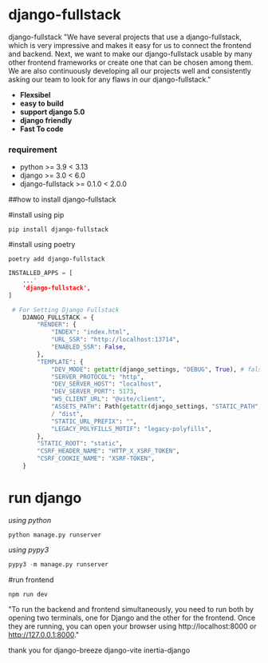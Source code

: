 # django-fullstack

django-fullstack
"We have several projects that use a django-fullstack, which is very impressive and makes it easy for us to connect the frontend and backend. Next, we want to make our django-fullstack usable by many other frontend frameworks or create one that can be chosen among them. We are also continuously developing all our projects well and consistently asking our team to look for any flaws in our django-fullstack."


- **Flexsibel**
- **easy to build**
- **support django 5.0**
- **django friendly**
- **Fast To code**

### requirement
- python >= 3.9 < 3.13
- django >= 3.0 < 6.0
- django-fullstack >= 0.1.0 < 2.0.0

##how to install django-fullstack

#install using pip
```
pip install django-fullstack
```
#install using poetry
```
poetry add django-fullstack
```

```python
INSTALLED_APPS = [
    ...'
    'django-fullstack',
]
```

```python
 # For Setting Django Fullstack
    DJANGO_FULLSTACK = {
        "RENDER": {
            "INDEX": "index.html",
            "URL_SSR": "http://localhost:13714",
            "ENABLED_SSR": False,
        },
        "TEMPLATE": {
            "DEV_MODE": getattr(django_settings, "DEBUG", True), # false to production
            "SERVER_PROTOCOL": "http",
            "DEV_SERVER_HOST": "localhost",
            "DEV_SERVER_PORT": 5173,
            "WS_CLIENT_URL": "@vite/client",
            "ASSETS_PATH": Path(getattr(django_settings, "STATIC_PATH", "static"))
            / "dist",
            "STATIC_URL_PREFIX": "",
            "LEGACY_POLYFILLS_MOTIF": "legacy-polyfills",
        },
        "STATIC_ROOT": "static",
        "CSRF_HEADER_NAME": "HTTP_X_XSRF_TOKEN",
        "CSRF_COOKIE_NAME": "XSRF-TOKEN",
    }
```

# run django

*using python*
```
python manage.py runserver
```

*using pypy3*
```python
pypy3 -m manage.py runserver
```

#run frontend
```
npm run dev
```


"To run the backend and frontend simultaneously, you need to run both by opening two terminals, one for Django and the other for the frontend. Once they are running, you can open your browser using http://localhost:8000 or http://127.0.0.1:8000."

thank you for
django-breeze
django-vite
inertia-django
